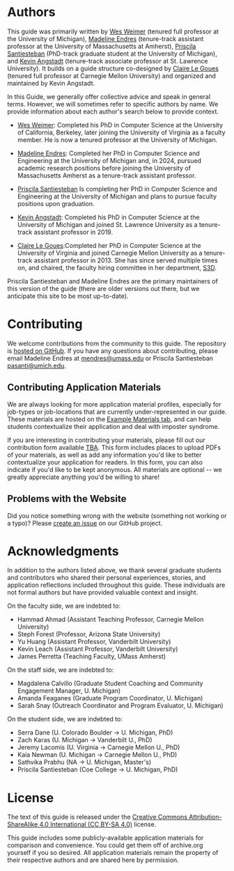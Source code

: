 # Authors

This guide was primarily written by [Wes Weimer](https://web.eecs.umich.edu/~weimerw/) (tenured full professor at the University of Michigan), [Madeline Endres](https://madelineendres.com) (tenure-track assistant professor at the University of Massachusetts at Amherst), [Priscila Santiesteban](https://pasantiesteban.github.io/ps.gitbub.io/) (PhD-track graduate student at the University of Michigan), and [Kevin Angstadt](https://myslu.stlawu.edu/~kangstadt/) (tenure-track associate professor at St. Lawrence University). It builds on a guide structure co-designed by [Claire Le Goues](https://clairelegoues.com/) (tenured full professor at Carnegie Mellon University) and organized and maintained by Kevin Angstadt. 

In this Guide, we generally offer collective advice and speak in general terms. However, we will sometimes refer to specific authors by name. We provide
information about each author's search below to provide context.

* [Wes Weimer](https://web.eecs.umich.edu/~weimerw/): Completed his PhD in Computer Science at the University of California, Berkeley, later joining the University of Virginia as a faculty member. He is now a tenured professor at the University of Michigan.

* [Madeline Endres](https://madelineendres.com): Completed her PhD in Computer Science and Engineering at the University of Michigan and, in 2024, pursued academic research positions before joining the University of Massachusetts Amherst as a tenure-track assistant professor.

* [Priscila Santiesteban](https://pasantiesteban.github.io/ps.gitbub.io/) Is completing her PhD in Computer Science and Engineering at the University of Michigan and plans to pursue faculty positions upon graduation.

* [Kevin Angstadt](https://myslu.stlawu.edu/~kangstadt/): Completed his PhD in Computer Science at the University of Michigan and joined St. Lawrence University as a tenure-track assistant professor in 2019.

* [Claire Le Goues](https://clairelegoues.com/):Completed her PhD in Computer Science at the University of Virginia and joined Carnegie Mellon University as a tenure-track assistant professor in 2013. She has since served multiple times on, and chaired, the faculty hiring committee in her department, [S3D](https://s3d.cmu.edu/).



Priscila Santiesteban and Madeline Endres are the primary
maintainers of this version of the guide (there are older versions out
there, but we anticipate this site to be most up-to-date).


# Contributing

We welcome contributions from the community to this guide.  The repository is
[hosted on GitHub]({{site.repo}}). If you have any questions about contributing, please email Madeline Endres at <mendres@umass.edu> or Priscila Santiesteban <pasanti@umich.edu>.

## Contributing Application Materials

We are always looking for more application material profiles, especially for job-types or job-locations that are currently under-represented in our guide. These materials are hosted on the [Example Materials tab](exampleMaterials.md), and can help students contextualize their application and deal with imposter syndrome. 

If you are interesting in contributing your materials, please fill out our contribution form available [TBA](). This form includes places to upload PDFs of your materials, as well as add any information you'd like to better contextualize your application for readers. In this form, you can also indicate if you'd like to be kept anonymous. All materials are optional -- we greatly appreciate anything you'd be willing to share!

## Problems with the Website

Did you notice something wrong with the website (something not working or a
typo)?  Please [create an issue]({{site.repo}}/issues) on our GitHub project.

# Acknowledgments

In addition to the authors listed above, we thank several graduate students and contributors
who shared their personal experiences, stories, and application reflections included throughout this guide.
These individuals are not formal authors but have provided valuable context and insight.

On the faculty side, we are indebted to:
- Hammad Ahmad (Assistant Teaching Professor, Carnegie Mellon University)
- Steph Forest (Professor, Arizona State University)
- Yu Huang (Assistant Professor, Vanderbilt University)
- Kevin Leach (Assistant Professor, Vanderbilt University)
- James Perretta (Teaching Faculty, UMass Amherst)


On the staff side, we are indebted to:
- Magdalena Calvillo (Graduate Student Coaching and Community Engagement Manager, U. Michigan)
- Amanda Feaganes (Graduate Program Coordinator, U. Michigan)
- Sarah Snay (Outreach Coordinator and Program Evaluator, U. Michigan)

On the student side, we are indebted to:
- Serra Dane (U. Colorado Boulder → U. Michigan, PhD)
- Zach Karas (U. Michigan → Vanderbilt U., PhD)
- Jeremy Lacomis (U. Virginia → Carnegie Mellon U., PhD)
- Kaia Newman (U. Michigan → Carnegie Mellon U., PhD)
- Sathvika Prabhu (NA → U. Michigan, Master's)
- Priscila Santiesteban (Coe College → U. Michigan, PhD)




# License

The text of this guide is released under the [Creative Commons
Attribution-ShareAlike 4.0 International (CC BY-SA
4.0)](https://creativecommons.org/licenses/by-sa/4.0/) license.

This guide includes some publicly-available application materials for comparison
and convenience. You could get them off of archive.org yourself if you so
desired.  All application materials remain the property of their respective
authors and are shared here by permission.
